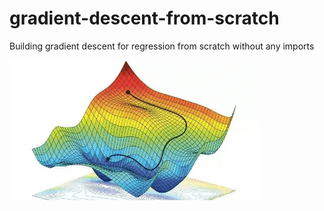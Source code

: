 # gradient-descent-from-scratch
Building gradient descent for regression from scratch without any imports

<img src="./assets/grad-descent.png" alt="Gradient descent visualized" width="400">
